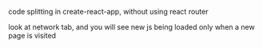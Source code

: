code splitting in create-react-app,
without using react router

look at network tab, and you will see new js being loaded only
when a new page is visited